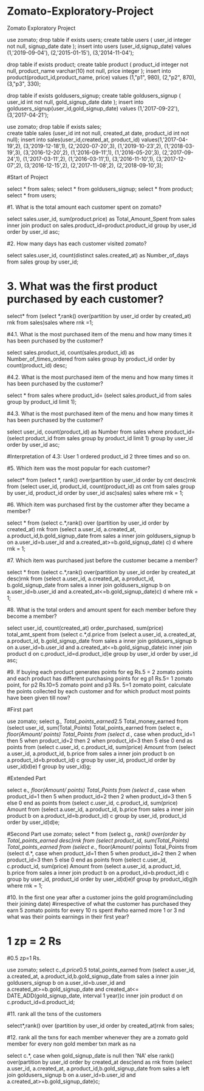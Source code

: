 # Zomato-Exploratory-Project
Zomato Exploratory Project

use zomato;
drop table if exists users;
create table users 
		(
        user_id integer not null,
        signup_date date
        );
insert into users (user_id,signup_date)
values (1,'2019-09-04'),
	   (2,'2015-01-15'),
       (3,'2014-11-04');

drop table if exists product;
create table product 
		(
        product_id integer not null, 
		product_name varchar(10) not null,
        price integer
        );
insert into product(product_id,product_name, price)
values (1,"p1", 980),
	   (2,"p2", 870),
       (3,"p3", 330);

drop table if exists goldusers_signup;
create table goldusers_signup
	(
    user_id int not null,
	gold_signup_date date 
    );
insert into goldusers_signup(user_id,gold_signup_date)
values (1,'2017-09-22'),
	   (3,'2017-04-21');

use zomato;
drop table if exists sales;       
create table sales
		(user_id int not null,
		 created_at date,
		 product_id int not null);
insert into sales(user_id,created_at, product_id)
values(1,'2017-04-19',2),
	  (3,'2019-12-18',1),
      (2,'2020-07-20',3),
      (1,'2019-10-23',2),
      (1,'2018-03-19',3),
      (3,'2016-12-20',2),
      (1,'2016-09-11',1),
      (1,'2016-05-20',3),
      (2,'2017-09-24',1),
      (1,'2017-03-11',2),
      (1,'2016-03-11',1),
      (3,'2016-11-10',1),
      (3,'2017-12-07',2),
      (3,'2016-12-15',2),
      (2,'2017-11-08',2),
      (2,'2018-09-10',3);

#Start of Project 
         
select * from sales;
select * from goldusers_signup;
select * from product;
select * from users;

#1. What is the total amount each customer spent on zomato?

select sales.user_id,
	   sum(product.price) as Total_Amount_Spent
from sales
inner join product 
on sales.product_id=product.product_id
group by user_id 
order by user_id asc;

#2. How many days has each customer visited zomato?

select sales.user_id,
	   count(distinct sales.created_at) as Number_of_days
from sales
group by user_id;

# 3. What was the first product purchased by each customer?

select* from 
(select *,rank() 
over(partition by user_id order by created_at) rnk 
from sales)sales
where rnk =1;

#4.1. What is the most purchased item of the menu and how many times it has been purchased by the customer?

select sales.product_id,
       count(sales.product_id) as Number_of_times_ordered
from sales 
group by product_id
order by count(product_id) desc;

#4.2. What is the most purchased item of the menu and how many times it has been purchased by the customer?

select *
from sales
where product_id=
(select sales.product_id
from sales
group by product_id
limit 1);

#4.3. What is the most purchased item of the menu and how many times it has been purchased by the customer?

select user_id,
count(product_id) as Number
from sales
where product_id=
	(select product_id
	 	 from sales 
	 group by product_id
	 limit 1)
group by user_id 
order by user_id asc;

#Interpretation of 4.3: User 1 ordered product_id 2 three times and so on.

#5. Which item was the most popular for each customer?

select*
from 
	(select *,
	rank()
	over(partition by user_id order by cnt desc)rnk 
	from 
		(select user_id,
		product_id,
		count(product_id) as cnt
		from sales
		group by user_id,
		product_id
		order by user_id asc)sales)
	sales
where rnk = 1;

#6. Which item was purchased first by the customer after they became a member?

select * 
from 
	(select c.*,rank() 
	over (partition by user_id order by created_at) rnk 
	from
		(select a.user_id, a.created_at, a.product_id,b.gold_signup_date
		 from sales a
		 inner join goldusers_signup b
		 on a.user_id=b.user_id
		 and a.created_at>=b.gold_signup_date) c)
	d
where rnk = 1;

#7. Which item was purchased just before the customer became a member?

select *
from 
	(select c.*,rank() over(partition by user_id order by created_at desc)rnk
	 from
		(select a.user_id, a.created_at, a.product_id, b.gold_signup_date
		 from sales a 
		 inner join goldusers_signup b
		 on a.user_id=b.user_id
		 and a.created_at<=b.gold_signup_date)c)
	 d 
where rnk = 1;

#8. What is the total orders and amount spent for each member before they become a member?

select user_id, count(created_at) order_purchased, sum(price) total_amt_spent
from 
	(select c.*,d.price from 
		(select a.user_id, a.created_at, a.product_id, b.gold_signup_date
		 from sales a 
		 inner join goldusers_signup b
		 on a.user_id=b.user_id
		 and a.created_at<=b.gold_signup_date)c
	inner join product d 
	on c.product_id=d.product_id)e
group by user_id 
order by user_id asc;

#9. If buying each product generates points for eg Rs.5 = 2 zomato points and each product has different purchasing points for eg p1 Rs.5= 1 zomato point, for p2 Rs.10=5 zomato point and p3 Rs. 5=1 zomato point, calculate the points collected by each customer and for which product most points have been given till now?

#First part

use zomato;
select g.*, Total_points_earned*2.5 Total_money_earned
from
	(select user_id, sum(Total_Points) Total_points_earned
	from 
		(select e.*,  floor(Amount/ points) Total_Points 
		 from
			(select d.*, case when product_id=1 then 5 
			 when product_id=2 then 2
			 when product_id=3 then 5 
             else 0 end as points from
									 (select c.user_id, c.product_id, sum(price) Amount
									  from 
										(select a.user_id,
										 a.product_id,
										 b.price
										 from sales a
										 inner join product b
										 on a.product_id=b.product_id) c
			group by user_id, product_id
			order by user_id)d)e)
		f 
group by user_id)g;

#Extended Part

select e.*,  floor(Amount/ points) Total_Points 
from
(select d.*, case when product_id=1 then 5 
			when product_id=2 then 2
			when product_id=3 then 5 
            else 0 end as points from
(select c.user_id, c.product_id, sum(price) Amount
from 
(select a.user_id,
	   a.product_id,
       b.price
from sales a
inner join product b
on a.product_id=b.product_id) c
group by user_id, product_id
order by user_id)d)e;

#Second Part
use zomato; select *
from 
(select g.*, rank() over(order by Total_points_earned desc)rnk from
(select product_id, sum(Total_Points) Total_points_earned
from 
(select e.*,  floor(Amount/ points) Total_Points 
from
(select d.*, case when product_id=1 then 5 
			when product_id=2 then 2
			when product_id=3 then 5 
            else 0 end as points 
from
(select c.user_id, c.product_id, sum(price) Amount
from 
(select a.user_id,
	   a.product_id,
       b.price
from sales a
inner join product b
on a.product_id=b.product_id) c
group by user_id, product_id
order by user_id)d)e)f 
group by product_id)g)h
where rnk = 1;

#10. In the first one year after a customer joins the gold program(including their joining date)
 #irrespective of what the customer has purchased they earn 5 zomato points for every 10 rs spent 
 #who earned more 1 or 3 nd what was their points earnings in their first year?
 
# 1 zp = 2 Rs
#0.5 zp=1 Rs.
 
use zomato;
select c.*,d.price*0.5 total_points_earned from 
(select a.user_id, a.created_at, a.product_id,b.gold_signup_date
from sales a
inner join goldusers_signup b
on a.user_id=b.user_id
and a.created_at>=b.gold_signup_date 
and created_at<= DATE_ADD(gold_signup_date, interval 1 year))c
inner join product d on c.product_id=d.product_id;

#11. rank all the txns of the customers

select*,rank() over (partition by user_id order by created_at)rnk 
from sales;

#12. rank all the txns for each member whenever they are a zomato gold member for every non gold member txn mark as na

select c.*, case when gold_signup_date is null then 'NA' else 
rank() over(partition by user_id order by created_at desc)end as rnk 
from
(select a.user_id, a.created_at, a.product_id,b.gold_signup_date
from sales a
left join goldusers_signup b
on a.user_id=b.user_id
and a.created_at>=b.gold_signup_date)c;

